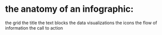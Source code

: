 # the anatomy of an infographic:

the grid
the title
the text blocks
the data visualizations
the icons
the flow of information
the call to action
